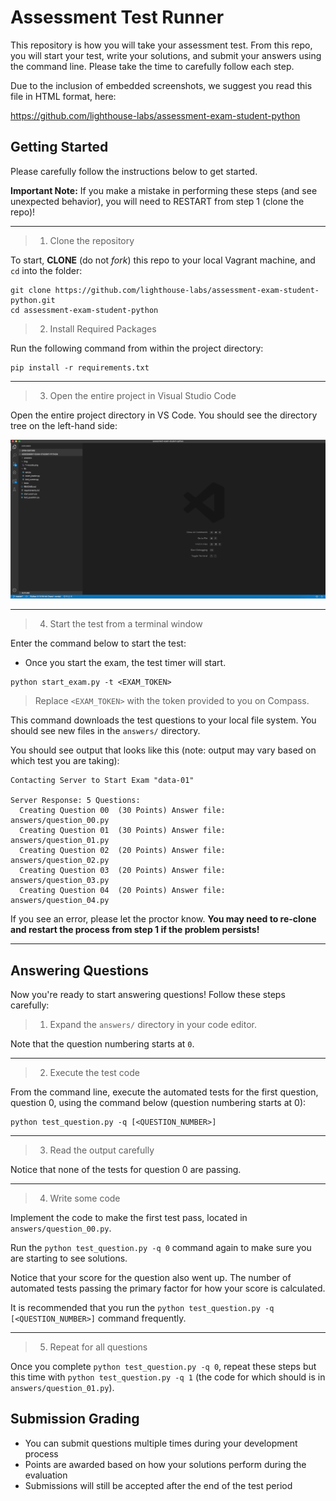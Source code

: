 # Assessment Test Runner

This repository is how you will take your assessment test. From this repo, you will start your test, write your solutions, and submit your answers using the command line. Please take the time to carefully follow each step.

Due to the inclusion of embedded screenshots, we suggest you read this file in HTML format, here:

<https://github.com/lighthouse-labs/assessment-exam-student-python>

## Getting Started

Please carefully follow the instructions below to get started.

**Important Note:** If you make a mistake in performing these steps (and see unexpected behavior), you will need to RESTART from step 1 (clone the repo)!

---

> 1. Clone the repository

To start, **CLONE** (do not _fork_) this repo to your local Vagrant machine, and `cd` into the folder:

```terminal
git clone https://github.com/lighthouse-labs/assessment-exam-student-python.git
cd assessment-exam-student-python
```

> 2. Install Required Packages

Run the following command from within the project directory:

```terminal
pip install -r requirements.txt
```

---

> 3. Open the entire project in Visual Studio Code

Open the entire project directory in VS Code. You should see the directory tree on the left-hand side:

![screenshot of vscode](./img/1-vscode.png)

---

> 4. Start the test from a terminal window

Enter the command below to start the test:

- Once you start the exam, the test timer will start.

```terminal
python start_exam.py -t <EXAM_TOKEN>
```

> Replace `<EXAM_TOKEN>` with the token provided to you on Compass.

This command downloads the test questions to your local file system. You should see new files in the `answers/` directory.

You should see output that looks like this (note: output may vary based on which test you are taking):

```
Contacting Server to Start Exam "data-01"

Server Response: 5 Questions:
  Creating Question 00  (30 Points) Answer file: answers/question_00.py
  Creating Question 01  (30 Points) Answer file: answers/question_01.py
  Creating Question 02  (20 Points) Answer file: answers/question_02.py
  Creating Question 03  (20 Points) Answer file: answers/question_03.py
  Creating Question 04  (20 Points) Answer file: answers/question_04.py
```

If you see an error, please let the proctor know. **You may need to re-clone and restart the process from step 1 if the problem persists!**

---

## Answering Questions

Now you're ready to start answering questions! Follow these steps carefully:

> 1. Expand the `answers/` directory in your code editor.

Note that the question numbering starts at `0`.

---

> 2. Execute the test code

From the command line, execute the automated tests for the first question, question 0, using the command below (question numbering starts at 0):

```terminal
python test_question.py -q [<QUESTION_NUMBER>]
```

---

> 3. Read the output carefully

Notice that none of the tests for question 0 are passing.

---

> 4. Write some code

Implement the code to make the first test pass, located in `answers/question_00.py`.

Run the `python test_question.py -q 0` command again to make sure you are starting to see solutions.

Notice that your score for the question also went up. The number of automated tests passing the primary factor for how your score is calculated.

It is recommended that you run the `python test_question.py -q [<QUESTION_NUMBER>]` command frequently.

---

> 5. Repeat for all questions

Once you complete `python test_question.py -q 0`, repeat these steps but this time with `python test_question.py -q 1` (the code for which should is in `answers/question_01.py`).

## Submission Grading

- You can submit questions multiple times during your development process
- Points are awarded based on how your solutions perform during the evaluation
- Submissions will still be accepted after the end of the test period
